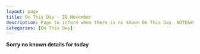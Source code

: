 ```yaml
---
layout: page
title: On This Day - 28 November
description: Page to inform when there is no known On This Day. NOTE&#58; There may still be comments.
categories: [On This Day]
---
```


**Sorry no known details for today**

